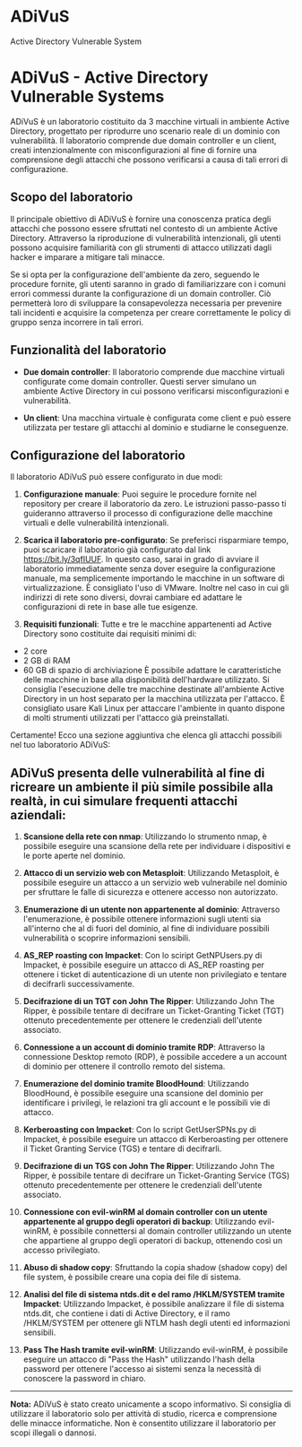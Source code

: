 # ADiVuS
Active Directory Vulnerable System

# ADiVuS - Active Directory Vulnerable Systems

ADiVuS è un laboratorio costituito da 3 macchine virtuali in ambiente Active Directory, progettato per riprodurre uno scenario reale di un dominio con vulnerabilità. Il laboratorio comprende due domain controller e un client, creati intenzionalmente con misconfigurazioni al fine di fornire una comprensione degli attacchi che possono verificarsi a causa di tali errori di configurazione.

## Scopo del laboratorio

Il principale obiettivo di ADiVuS è fornire una conoscenza pratica degli attacchi che possono essere sfruttati nel contesto di un ambiente Active Directory. Attraverso la riproduzione di vulnerabilità intenzionali, gli utenti possono acquisire familiarità con gli strumenti di attacco utilizzati dagli hacker e imparare a mitigare tali minacce.

Se si opta per la configurazione dell'ambiente da zero, seguendo le procedure fornite, gli utenti saranno in grado di familiarizzare con i comuni errori commessi durante la configurazione di un domain controller. Ciò permetterà loro di sviluppare la consapevolezza necessaria per prevenire tali incidenti e acquisire la competenza per creare correttamente le policy di gruppo senza incorrere in tali errori.

## Funzionalità del laboratorio

- **Due domain controller**: Il laboratorio comprende due macchine virtuali configurate come domain controller. Questi server simulano un ambiente Active Directory in cui possono verificarsi misconfigurazioni e vulnerabilità.

- **Un client**: Una macchina virtuale è configurata come client e può essere utilizzata per testare gli attacchi al dominio e studiarne le conseguenze.

## Configurazione del laboratorio

Il laboratorio ADiVuS può essere configurato in due modi:

1. **Configurazione manuale**: Puoi seguire le procedure fornite nel repository per creare il laboratorio da zero. Le istruzioni passo-passo ti guideranno attraverso il processo di configurazione delle macchine virtuali e delle vulnerabilità intenzionali.

2. **Scarica il laboratorio pre-configurato**: Se preferisci risparmiare tempo, puoi scaricare il laboratorio già configurato dal link https://bit.ly/3qfIUUF. In questo caso, sarai in grado di avviare il laboratorio immediatamente senza dover eseguire la configurazione manuale, ma semplicemente importando le macchine in un software di virtualizzazione. È consigliato l'uso di VMware. Inoltre nel caso in cui gli indirizzi di rete sono diversi, dovrai cambiare ed adattare le configurazioni di rete in base alle tue esigenze.

3. **Requisiti funzionali**: Tutte e tre le macchine appartenenti ad Active Directory sono costituite dai requisiti minimi di:
  * 2 core
  * 2 GB di RAM
  * 60 GB di spazio di archiviazione
È possibile adattare le caratteristiche delle macchine in base alla disponibilità dell'hardware utilizzato. Si consiglia l'esecuzione delle tre macchine destinate all'ambiente Active Directory in un host separato per la macchina utilizzata per l'attacco.
È consigliato usare Kali Linux per attaccare l'ambiente in quanto dispone di molti strumenti utilizzati per l'attacco già preinstallati.

Certamente! Ecco una sezione aggiuntiva che elenca gli attacchi possibili nel tuo laboratorio ADiVuS:

## ADiVuS presenta delle vulnerabilità al fine di ricreare un ambiente il più simile possibile alla realtà, in cui simulare frequenti attacchi aziendali:

1. **Scansione della rete con nmap**: Utilizzando lo strumento nmap, è possibile eseguire una scansione della rete per individuare i dispositivi e le porte aperte nel dominio.

2. **Attacco di un servizio web con Metasploit**: Utilizzando Metasploit, è possibile eseguire un attacco a un servizio web vulnerabile nel dominio per sfruttare le falle di sicurezza e ottenere accesso non autorizzato.

3. **Enumerazione di un utente non appartenente al dominio**: Attraverso l'enumerazione, è possibile ottenere informazioni sugli utenti sia all'interno che al di fuori del dominio, al fine di individuare possibili vulnerabilità o scoprire informazioni sensibili.

4. **AS_REP roasting con Impacket**: Con lo sciript GetNPUsers.py di Impacket, è possibile eseguire un attacco di AS_REP roasting per ottenere i ticket di autenticazione di un utente non privilegiato e tentare di decifrarli successivamente.

5. **Decifrazione di un TGT con John The Ripper**: Utilizzando John The Ripper, è possibile tentare di decifrare un Ticket-Granting Ticket (TGT) ottenuto precedentemente per ottenere le credenziali dell'utente associato.

6. **Connessione a un account di dominio tramite RDP**: Attraverso la connessione Desktop remoto (RDP), è possibile accedere a un account di dominio per ottenere il controllo remoto del sistema.

7. **Enumerazione del dominio tramite BloodHound**: Utilizzando BloodHound, è possibile eseguire una scansione del dominio per identificare i privilegi, le relazioni tra gli account e le possibili vie di attacco.

8. **Kerberoasting con Impacket**: Con lo script GetUserSPNs.py di Impacket, è possibile eseguire un attacco di Kerberoasting per ottenere il Ticket Granting Service (TGS) e tentare di decifrarli.

9. **Decifrazione di un TGS con John The Ripper**: Utilizzando John The Ripper, è possibile tentare di decifrare un Ticket-Granting Service (TGS) ottenuto precedentemente per ottenere le credenziali dell'utente associato.

10. **Connessione con evil-winRM al domain controller con un utente appartenente al gruppo degli operatori di backup**: Utilizzando evil-winRM, è possibile connettersi al domain controller utilizzando un utente che appartiene al gruppo degli operatori di backup, ottenendo così un accesso privilegiato.

11. **Abuso di shadow copy**: Sfruttando la copia shadow (shadow copy) del file system, è possibile creare una copia dei file di sistema.

12. **Analisi del file di sistema ntds.dit e del ramo /HKLM/SYSTEM tramite Impacket**: Utilizzando Impacket, è possibile analizzare il file di sistema ntds.dit, che contiene i dati di Active Directory, e il ramo /HKLM/SYSTEM per ottenere gli NTLM hash degli utenti ed informazioni sensibili.

13. **Pass The Hash tramite evil-winRM**: Utilizzando evil-winRM, è possibile eseguire un attacco di "Pass the Hash" utilizzando l'hash della password per ottenere l'accesso ai sistemi senza la necessità di conoscere la password in chiaro.

---

**Nota:** ADiVuS è stato creato unicamente a scopo informativo. Si consiglia di utilizzare il laboratorio solo per attività di studio, ricerca e comprensione delle minacce informatiche. Non è consentito utilizzare il laboratorio per scopi illegali o dannosi.
